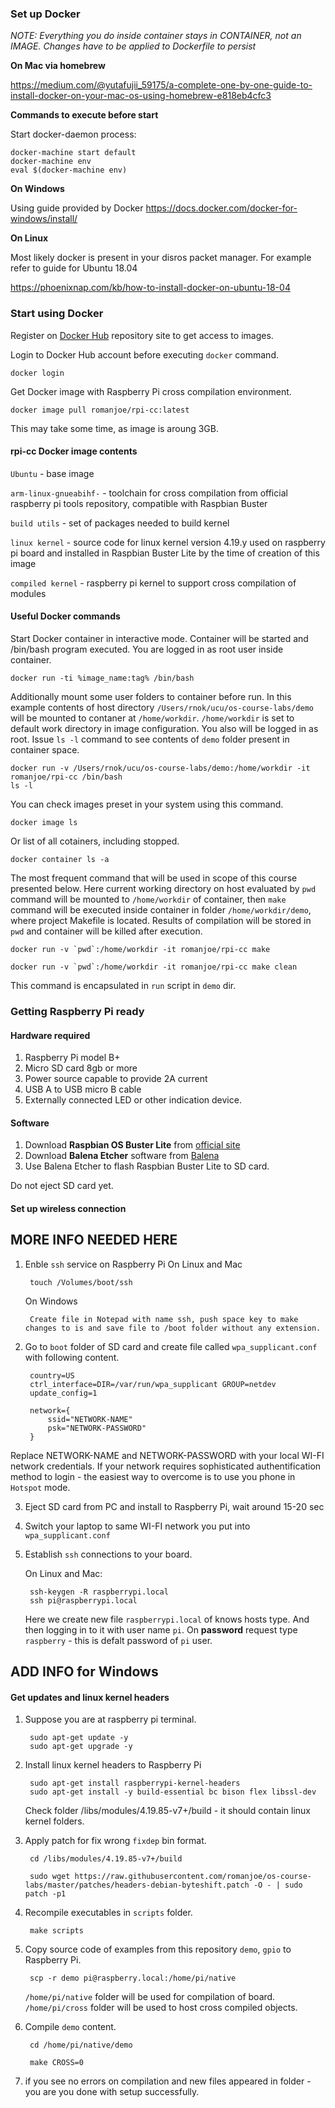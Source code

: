 ### Set up Docker

*NOTE: Everything you do inside container stays in CONTAINER, not an IMAGE. Changes have to be applied to Dockerfile to persist*

**On Mac via homebrew**

https://medium.com/@yutafujii_59175/a-complete-one-by-one-guide-to-install-docker-on-your-mac-os-using-homebrew-e818eb4cfc3

**Commands to execute before start**

Start docker-daemon process:

    docker-machine start default
    docker-machine env
    eval $(docker-machine env)

**On Windows**

Using guide provided by Docker
https://docs.docker.com/docker-for-windows/install/

**On Linux**

Most likely docker is present in your disros packet manager. For example refer to guide for Ubuntu 18.04

https://phoenixnap.com/kb/how-to-install-docker-on-ubuntu-18-04

### Start using Docker

Register on [Docker Hub](https://hub.docker.com/) repository site to get access to images.

Login to Docker Hub account before executing `docker` command.

    docker login

Get Docker image with Raspberry Pi cross compilation environment.

    docker image pull romanjoe/rpi-cc:latest

This may take some time, as image is aroung 3GB.

#### rpi-cc Docker image contents

`Ubuntu` - base image

`arm-linux-gnueabihf-` - toolchain for cross compilation from official raspberry pi tools repository, compatible with Raspbian Buster

`build utils` - set of packages needed to build kernel

`linux kernel` - source code for linux kernel version 4.19.y used on raspberry pi board and installed in Raspbian Buster Lite by the time of creation of this image

`compiled kernel` - raspberry pi kernel to support cross compilation of modules

#### Useful Docker commands

Start Docker container in interactive mode. Container will be started and /bin/bash program executed. You are logged in as root user inside container.

    docker run -ti %image_name:tag% /bin/bash

Additionally mount some user folders to container before run. In this example contents of host directory `/Users/rnok/ucu/os-course-labs/demo` will be mounted to contaner at `/home/workdir`. `/home/workdir` is set to default work directory in image configuration. You also will be logged in as root. Issue `ls -l` command to see contents of `demo` folder present in container space.

    docker run -v /Users/rnok/ucu/os-course-labs/demo:/home/workdir -it romanjoe/rpi-cc /bin/bash
    ls -l

You can check images preset in your system using this command.

    docker image ls

Or list of all cotainers, including stopped.

    docker container ls -a

The most frequent command that will be used in scope of this course presented below. Here current working directory on host evaluated by `pwd` command will be mounted to `/home/workdir` of container, then `make` command will be executed inside container in folder `/home/workdir/demo`, where project Makefile is located. Results of compilation will be stored in `pwd` and container will be killed after execution.

    docker run -v `pwd`:/home/workdir -it romanjoe/rpi-cc make

    docker run -v `pwd`:/home/workdir -it romanjoe/rpi-cc make clean

This command is encapsulated in `run` script in `demo` dir.


### Getting Raspberry Pi ready

#### Hardware required
1. Raspberry Pi model B+
2. Micro SD card 8gb or more
3. Power source capable to provide 2A current
4. USB A to USB micro B cable
5. Externally connected LED or other indication device.

#### Software

1. Download **Raspbian OS Buster Lite** from [official site](https://www.raspberrypi.org/downloads/raspbian)
2. Download **Balena Etcher** software from [Balena](https://www.balena.io/etcher)
3. Use Balena Etcher to flash Raspbian Buster Lite to SD card.

Do not eject SD card yet.

#### Set up wireless connection

## MORE INFO NEEDED HERE

1. Enble `ssh` service on Raspberry Pi
    On Linux and Mac
   
        touch /Volumes/boot/ssh

    On Windows

        Create file in Notepad with name ssh, push space key to make changes to is and save file to /boot folder without any extension.

2. Go to `boot` folder of SD card and create file called `wpa_supplicant.conf` with following content.

        country=US
        ctrl_interface=DIR=/var/run/wpa_supplicant GROUP=netdev
        update_config=1

        network={
            ssid="NETWORK-NAME"
            psk="NETWORK-PASSWORD"
        }
Replace NETWORK-NAME and NETWORK-PASSWORD with your local WI-FI network credentials. If your network requires sophisticated authentification method to login - the easiest way to overcome is to use you phone in `Hotspot` mode.

3. Eject SD card from PC and install to Raspberry Pi, wait around 15-20 sec
4. Switch your laptop to same WI-FI network you put into `wpa_supplicant.conf`
5. Establish `ssh` connections to your board.
    
    On Linux and Mac:

        ssh-keygen -R raspberrypi.local
        ssh pi@raspberrypi.local
    
    Here we create new file `raspberrypi.local` of knows hosts type. And then logging in to it with user name `pi`. On **password** request type `raspberry` - this is defalt password of `pi` user.

## ADD INFO for Windows

#### Get updates and linux kernel headers

1. Suppose you are at raspberry pi terminal.
   
        sudo apt-get update -y
        sudo apt-get upgrade -y

2. Install linux kernel headers to Raspberry Pi

        sudo apt-get install raspberrypi-kernel-headers
        sudo apt-get install -y build-essential bc bison flex libssl-dev

    Check folder /libs/modules/4.19.85-v7+/build - it should contain linux kernel folders.

3. Apply patch for fix wrong `fixdep` bin format.

        cd /libs/modules/4.19.85-v7+/build

        sudo wget https://raw.githubusercontent.com/romanjoe/os-course-labs/master/patches/headers-debian-byteshift.patch -O - | sudo patch -p1

4. Recompile executables in `scripts` folder.

        make scripts

5. Copy source code of examples from this repository `demo`, `gpio` to Raspberry Pi.

        scp -r demo pi@raspberry.local:/home/pi/native

    `/home/pi/native` folder will be used for compilation of board.
    `/home/pi/cross` folder will be used to host cross compiled objects.

6. Compile `demo` content.

        cd /home/pi/native/demo

        make CROSS=0

7. if you see no errors on compilation and new files appeared in folder - you are you done with setup successfully.